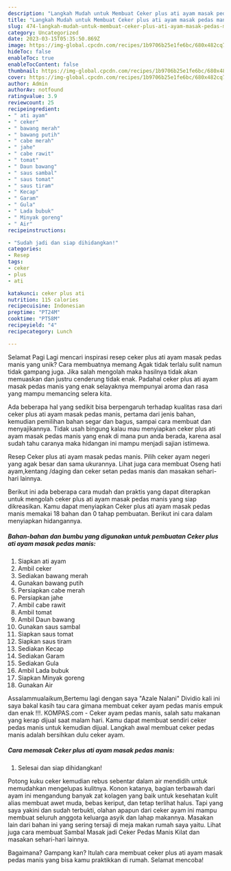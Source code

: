 ```yaml
---
description: "Langkah Mudah untuk Membuat Ceker plus ati ayam masak pedas manis yang Lezat Sekali, Sempurna"
title: "Langkah Mudah untuk Membuat Ceker plus ati ayam masak pedas manis yang Lezat Sekali, Sempurna"
slug: 474-langkah-mudah-untuk-membuat-ceker-plus-ati-ayam-masak-pedas-manis-yang-lezat-sekali-sempurna
category: Uncategorized
date: 2023-03-15T05:35:50.869Z
image: https://img-global.cpcdn.com/recipes/1b9706b25e1fe6bc/680x482cq70/ceker-plus-ati-ayam-masak-pedas-manis-foto-resep-utama.jpg
hideToc: false
enableToc: true
enableTocContent: false
thumbnail: https://img-global.cpcdn.com/recipes/1b9706b25e1fe6bc/680x482cq70/ceker-plus-ati-ayam-masak-pedas-manis-foto-resep-utama.jpg
cover: https://img-global.cpcdn.com/recipes/1b9706b25e1fe6bc/680x482cq70/ceker-plus-ati-ayam-masak-pedas-manis-foto-resep-utama.jpg
author: Admin
authorAv: notfound
ratingvalue: 3.9
reviewcount: 25
recipeingredient:
- " ati ayam"
- " ceker"
- " bawang merah"
- " bawang putih"
- " cabe merah"
- " jahe"
- " cabe rawit"
- " tomat"
- " Daun bawang"
- " saus sambal"
- " saus tomat"
- " saus tiram"
- " Kecap"
- " Garam"
- " Gula"
- " Lada bubuk"
- " Minyak goreng"
- " Air"
recipeinstructions:

- "Sudah jadi dan siap dihidangkan!"
categories:
- Resep
tags:
- ceker
- plus
- ati

katakunci: ceker plus ati 
nutrition: 115 calories
recipecuisine: Indonesian
preptime: "PT24M"
cooktime: "PT58M"
recipeyield: "4"
recipecategory: Lunch

---
```



Selamat Pagi Lagi mencari inspirasi resep ceker plus ati ayam masak pedas manis yang unik? Cara membuatnya memang Agak tidak terlalu sulit namun tidak gampang juga. Jika salah mengolah maka hasilnya tidak akan memuaskan dan justru cenderung tidak enak. Padahal ceker plus ati ayam masak pedas manis yang enak selayaknya mempunyai aroma dan rasa yang mampu memancing selera kita.


Ada beberapa hal yang sedikit bisa berpengaruh terhadap kualitas rasa dari ceker plus ati ayam masak pedas manis, pertama dari jenis bahan, kemudian pemilihan bahan segar dan bagus, sampai cara membuat dan menyajikannya. Tidak usah bingung kalau mau menyiapkan ceker plus ati ayam masak pedas manis yang enak di mana pun anda berada, karena asal sudah tahu caranya maka hidangan ini mampu menjadi sajian istimewa.

Resep Ceker plus ati ayam masak pedas manis. Pilih ceker ayam negeri yang agak besar dan sama ukurannya. Lihat juga cara membuat Oseng hati ayam,kentang /daging dan ceker setan pedas manis dan masakan sehari-hari lainnya.


Berikut ini ada beberapa cara mudah dan praktis yang dapat diterapkan untuk mengolah ceker plus ati ayam masak pedas manis yang siap dikreasikan. Kamu dapat menyiapkan Ceker plus ati ayam masak pedas manis memakai 18 bahan dan 0 tahap pembuatan. Berikut ini cara dalam menyiapkan hidangannya.

<!--inarticleads1-->

##### Bahan-bahan dan bumbu yang digunakan untuk pembuatan Ceker plus ati ayam masak pedas manis:

1. Siapkan  ati ayam
1. Ambil  ceker
1. Sediakan  bawang merah
1. Gunakan  bawang putih
1. Persiapkan  cabe merah
1. Persiapkan  jahe
1. Ambil  cabe rawit
1. Ambil  tomat
1. Ambil  Daun bawang
1. Gunakan  saus sambal
1. Siapkan  saus tomat
1. Siapkan  saus tiram
1. Sediakan  Kecap
1. Sediakan  Garam
1. Sediakan  Gula
1. Ambil  Lada bubuk
1. Siapkan  Minyak goreng
1. Gunakan  Air


Assalammualaikum,Bertemu lagi dengan saya &#34;Azale Nalani&#34; Dividio kali ini saya bakal kasih tau cara gimana membuat ceker ayam pedas manis empuk dan enak !!!. KOMPAS.com - Ceker ayam pedas manis, salah satu makanan yang kerap dijual saat malam hari. Kamu dapat membuat sendiri ceker pedas manis untuk kemudian dijual. Langkah awal membuat ceker pedas manis adalah bersihkan dulu ceker ayam. 

<!--inarticleads2-->

##### Cara memasak Ceker plus ati ayam masak pedas manis:


1. Selesai dan siap dihidangkan!

Potong kuku ceker kemudian rebus sebentar dalam air mendidih untuk memudahkan mengelupas kulitnya. Konon katanya, bagian terbawah dari ayam ini mengandung banyak zat kolagen yang baik untuk kesehatan kulit alias membuat awet muda, bebas keriput, dan tetap terlihat halus. Tapi yang saya yakini dan sudah terbukti, olahan apapun dari ceker ayam ini mampu membuat seluruh anggota keluarga asyik dan lahap makannya. Masakan lain dari bahan ini yang sering tersaji di meja makan rumah saya yaitu. Lihat juga cara membuat Sambal Masak jadi Ceker Pedas Manis Kilat dan masakan sehari-hari lainnya. 

Bagaimana? Gampang kan? Itulah cara membuat ceker plus ati ayam masak pedas manis yang bisa kamu praktikkan di rumah. Selamat mencoba!

